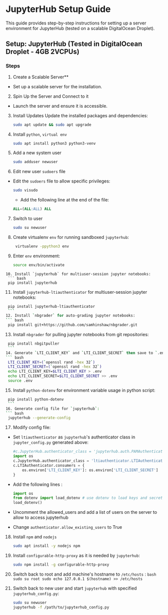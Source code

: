 # JupyterHub Setup Guide

This guide provides step-by-step instructions for setting up a server environment for JupyterHub (tested on a scalable DigitalOcean Droplet).


## Setup: JupyterHub (Tested in DigitalOcean Droplet - 4GB 2VCPUs)
### Steps

1. Create a Scalable Server**
- Set up a scalable server for the installation.

2. Spin Up the Server and Connect to it
- Launch the server and ensure it is accessible.

3. Install Updates
Update the installed packages and dependencies:
	```bash
	sudo apt update && sudo apt upgrade
	```

4. Install `python`, `virtual env`
	```bash
	sudo apt install python3 python3-venv
	```
5. Add a new system user
	```bash
	sudo adduser newuser
	```
6. Edit new user `sudoers` file
- Edit the `sudoers` file to allow specific privileges:
	```bash
	sudo visudo
	```
	- Add the following line at the end of the file:
	```sql
	ALL=(ALL:ALL) ALL
	```
7. Switch to user
	```bash
	sudo su newuser
	```
8. Create virtualenv `env` for running sandboxed `jupyterhub`:
   ``` bash
    virtualenv -ppython3 env
    ```
9.  Enter `env` environment:
    ``` bash
    source env/bin/activate
   ```
10. Install `jupyterhub` for multiuser-session jupyter notebooks:
	``` bash
    pip install jupyterhub
   ```
11. Install `jupyterhub-ltiauthenticator` for multiuser-session jupyter notebooks:
   ``` bash
    pip install jupyterhub-ltiauthenticator
    ```
12. Install `nbgrader` for auto-grading jupyter notebooks:
   ``` bash
    pip install git+https://github.com/samhinshaw/nbgrader.git
   ```
13. Install `nbgrader` for pulling jupyter notebooks from git repositories:
   ``` bash
    pip install nbgitpuller
    ```
14. Generate `LTI_CLIENT_KEY` and `LTI_CLIENT_SECRET` then save to `.env`:
   ``` bash
    LTI_CLIENT_KEY=(`openssl rand -hex 32`)
    LTI_CLIENT_SECRET=(`openssl rand -hex 32`)
    echo LTI_CLIENT_KEY=$LTI_CLIENT_KEY > .env
    echo LTI_CLIENT_SECRET=$LTI_CLIENT_SECRET >> .env
    source .env
   ```
   
15. Install `python-dotenv` for environment variable usage in python script:
   ``` bash
    pip install python-dotenv
    ```
16. Generate config file for `jupyterhub`:
   ``` bash
    jupyterhub --generate-config
   ``` 
17. Modify config file:
- Set `ltiauthenticator` as `jupyterhub`'s authenticator class in `jupyter_config.py` generated above:
    ``` python
    #c.JupyterHub.authenticator_class = 'jupyterhub.auth.PAMAuthenticator'
    import os
    c.JupyterHub.authenticator_class = 'ltiauthenticator.LTIAuthenticator'
    c.LTIAuthenticator.consumers = {
        os.environ['LTI_CLIENT_KEY']: os.environ['LTI_CLIENT_SECRET']
    }
    ```
- Add the following lines :
	```python
	import os
	from dotenv import load_dotenv # use dotenv to load keys and secret
	load_dotenv()
	```
- Uncomment the allowed_users and add a list of users on the server to allow to access jupyterhub 

- Change `authenticator.allow_existing_users` to True

18. Install `npm` and `nodejs`
	```bash
	sudo apt install -y nodejs npm
	```
	
19. Install `configurable-http-proxy` as it is needed by `jupyterhub`:
    ```bash
    sudo npm install -g configurable-http-proxy
    ```
    
20.  Switch back to root and add machine's hostname to `/etc/hosts` :
    ``` bash
    sudo su root
    sudo echo 127.0.0.1 $(hostname) >> /etc/hosts
    ```
21. Switch back to new user and start `jupyterhub` with specified `jupyterhub_config.py`:
    ``` bash
    sudo su newuser
    jupyterhub -f /path/to/jupyterhub_config.py
    ```
